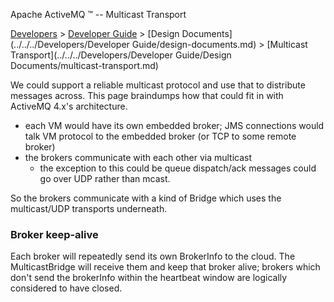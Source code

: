 Apache ActiveMQ ™ -- Multicast Transport 

[Developers](../../../developers.md) > [Developer Guide](../../../Developers/developer-guide.md) > [Design Documents](../../../Developers/Developer Guide/design-documents.md) > [Multicast Transport](../../../Developers/Developer Guide/Design Documents/multicast-transport.md)


We could support a reliable multicast protocol and use that to distribute messages across. This page braindumps how that could fit in with ActiveMQ 4.x's architecture.

*   each VM would have its own embedded broker; JMS connections would talk VM protocol to the embedded broker (or TCP to some remote broker)
*   the brokers communicate with each other via multicast
    *   the exception to this could be queue dispatch/ack messages could go over UDP rather than mcast.

So the brokers communicate with a kind of Bridge which uses the multicast/UDP transports underneath.

### Broker keep-alive

Each broker will repeatedly send its own BrokerInfo to the cloud. The MulticastBridge will receive them and keep that broker alive; brokers which don't send the brokerInfo within the heartbeat window are logically considered to have closed.


